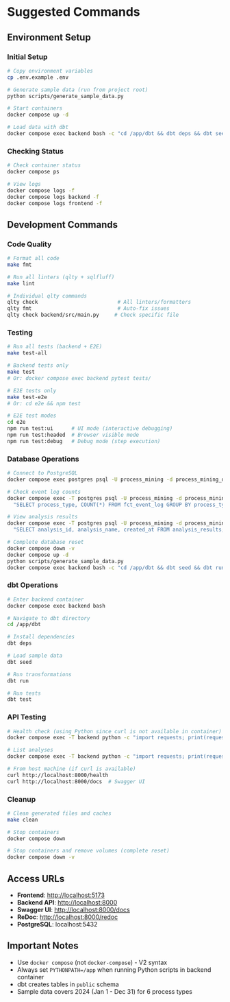 # Suggested Commands

## Environment Setup

### Initial Setup

```bash
# Copy environment variables
cp .env.example .env

# Generate sample data (run from project root)
python scripts/generate_sample_data.py

# Start containers
docker compose up -d

# Load data with dbt
docker compose exec backend bash -c "cd /app/dbt && dbt deps && dbt seed && dbt run"
```

### Checking Status

```bash
# Check container status
docker compose ps

# View logs
docker compose logs -f
docker compose logs backend -f
docker compose logs frontend -f
```

## Development Commands

### Code Quality

```bash
# Format all code
make fmt

# Run all linters (qlty + sqlfluff)
make lint

# Individual qlty commands
qlty check                          # All linters/formatters
qlty fmt                            # Auto-fix issues
qlty check backend/src/main.py     # Check specific file
```

### Testing

```bash
# Run all tests (backend + E2E)
make test-all

# Backend tests only
make test
# Or: docker compose exec backend pytest tests/

# E2E tests only
make test-e2e
# Or: cd e2e && npm test

# E2E test modes
cd e2e
npm run test:ui      # UI mode (interactive debugging)
npm run test:headed  # Browser visible mode
npm run test:debug   # Debug mode (step execution)
```

### Database Operations

```bash
# Connect to PostgreSQL
docker compose exec postgres psql -U process_mining -d process_mining_db

# Check event log counts
docker compose exec -T postgres psql -U process_mining -d process_mining_db -c \
  "SELECT process_type, COUNT(*) FROM fct_event_log GROUP BY process_type;"

# View analysis results
docker compose exec -T postgres psql -U process_mining -d process_mining_db -c \
  "SELECT analysis_id, analysis_name, created_at FROM analysis_results;"

# Complete database reset
docker compose down -v
docker compose up -d
python scripts/generate_sample_data.py
docker compose exec backend bash -c "cd /app/dbt && dbt seed && dbt run"
```

### dbt Operations

```bash
# Enter backend container
docker compose exec backend bash

# Navigate to dbt directory
cd /app/dbt

# Install dependencies
dbt deps

# Load sample data
dbt seed

# Run transformations
dbt run

# Run tests
dbt test
```

### API Testing

```bash
# Health check (using Python since curl is not available in container)
docker compose exec -T backend python -c "import requests; print(requests.get('http://localhost:8000/health').json())"

# List analyses
docker compose exec -T backend python -c "import requests; print(requests.get('http://localhost:8000/process/analyses').json())"

# From host machine (if curl is available)
curl http://localhost:8000/health
curl http://localhost:8000/docs  # Swagger UI
```

### Cleanup

```bash
# Clean generated files and caches
make clean

# Stop containers
docker compose down

# Stop containers and remove volumes (complete reset)
docker compose down -v
```

## Access URLs

- **Frontend**: <http://localhost:5173>
- **Backend API**: <http://localhost:8000>
- **Swagger UI**: <http://localhost:8000/docs>
- **ReDoc**: <http://localhost:8000/redoc>
- **PostgreSQL**: localhost:5432

## Important Notes

- Use `docker compose` (not `docker-compose`) - V2 syntax
- Always set `PYTHONPATH=/app` when running Python scripts in backend container
- dbt creates tables in `public` schema
- Sample data covers 2024 (Jan 1 - Dec 31) for 6 process types
